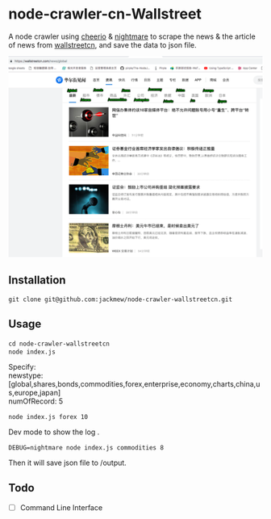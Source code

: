 # node-crawler-cn-Wallstreet

A node crawler using [cheerio](https://github.com/cheeriojs/cheerio) & [nightmare](https://github.com/segmentio/nightmare) to scrape the news & the article of news from [wallstreetcn](https://wallstreetcn.com/news/global), and save the data to json file.   

![wallstreetcn](https://github.com/jackmew/node-crawler-wallstreetcn/blob/master/screenshot/wallstreetCn.png?raw=true)

## Installation

```
git clone git@github.com:jackmew/node-crawler-wallstreetcn.git  
```

## Usage  
```
cd node-crawler-wallstreetcn  
node index.js
```  

Specify:   
newstype: [global,shares,bonds,commodities,forex,enterprise,economy,charts,china,us,europe,japan]  
numOfRecord: 5  

```
node index.js forex 10
```  

Dev mode to show the log  .

```
DEBUG=nightmare node index.js commodities 8
```  

Then it will save json file to /output.

## Todo
- [ ] Command Line Interface

